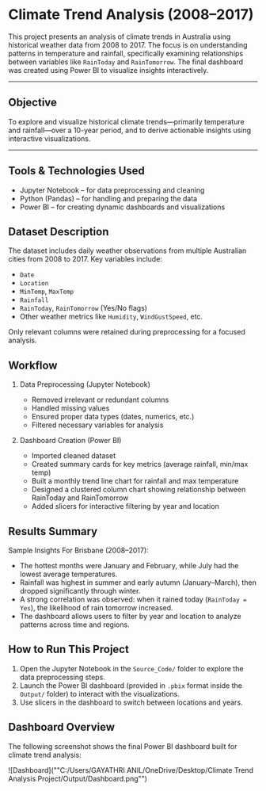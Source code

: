 # Climate Trend Analysis (2008–2017)

This project presents an analysis of climate trends in Australia using historical weather data from 2008 to 2017. The focus is on understanding patterns in temperature and rainfall, specifically examining relationships between variables like `RainToday` and `RainTomorrow`. The final dashboard was created using Power BI to visualize insights interactively.

---

## Objective

To explore and visualize historical climate trends—primarily temperature and rainfall—over a 10-year period, and to derive actionable insights using interactive visualizations.

---

## Tools & Technologies Used

- Jupyter Notebook – for data preprocessing and cleaning
- Python (Pandas) – for handling and preparing the data
- Power BI – for creating dynamic dashboards and visualizations



## Dataset Description

The dataset includes daily weather observations from multiple Australian cities from 2008 to 2017. Key variables include:

- `Date`
- `Location`
- `MinTemp`, `MaxTemp`
- `Rainfall`
- `RainToday`, `RainTomorrow` (Yes/No flags)
- Other weather metrics like `Humidity`, `WindGustSpeed`, etc.

Only relevant columns were retained during preprocessing for a focused analysis.



## Workflow

1. Data Preprocessing (Jupyter Notebook)
   - Removed irrelevant or redundant columns
   - Handled missing values
   - Ensured proper data types (dates, numerics, etc.)
   - Filtered necessary variables for analysis

2. Dashboard Creation (Power BI)
   - Imported cleaned dataset
   - Created summary cards for key metrics (average rainfall, min/max temp)
   - Built a monthly trend line chart for rainfall and max temperature
   - Designed a clustered column chart showing relationship between RainToday and RainTomorrow
   - Added slicers for interactive filtering by year and location



## Results Summary

Sample Insights For Brisbane (2008–2017):
- The hottest months were January and February, while July had the lowest average temperatures.
- Rainfall was highest in summer and early autumn (January–March), then dropped significantly through winter.
- A strong correlation was observed: when it rained today (`RainToday = Yes`), the likelihood of rain tomorrow increased.
- The dashboard allows users to filter by year and location to analyze patterns across time and regions.



##  How to Run This Project

1. Open the Jupyter Notebook in the `Source_Code/` folder to explore the data preprocessing steps.
2. Launch the Power BI dashboard (provided in `.pbix` format inside the `Output/` folder) to interact with the visualizations.
3. Use slicers in the dashboard to switch between locations and years.

## Dashboard Overview

The following screenshot shows the final Power BI dashboard built for climate trend analysis:

![Dashboard](""C:/Users/GAYATHRI ANIL/OneDrive/Desktop/Climate Trend Analysis Project/Output/Dashboard.png"")


